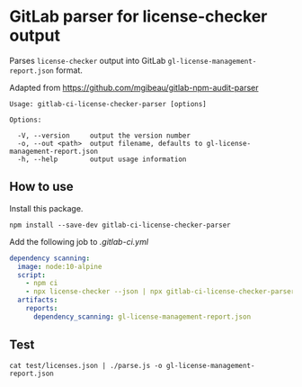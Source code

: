 # GitLab parser for license-checker output

Parses `license-checker` output into GitLab `gl-license-management-report.json` format.

Adapted from https://github.com/mgibeau/gitlab-npm-audit-parser

```
Usage: gitlab-ci-license-checker-parser [options]

Options:

  -V, --version     output the version number
  -o, --out <path>  output filename, defaults to gl-license-management-report.json
  -h, --help        output usage information
```

## How to use

Install this package.

```
npm install --save-dev gitlab-ci-license-checker-parser
```

Add the following job to _.gitlab-ci.yml_

```yaml
dependency scanning:
  image: node:10-alpine
  script:
    - npm ci
    - npx license-checker --json | npx gitlab-ci-license-checker-parser -o gl-license-management-report.json
  artifacts:
    reports:
      dependency_scanning: gl-license-management-report.json
```

## Test

`cat test/licenses.json | ./parse.js -o gl-license-management-report.json`
